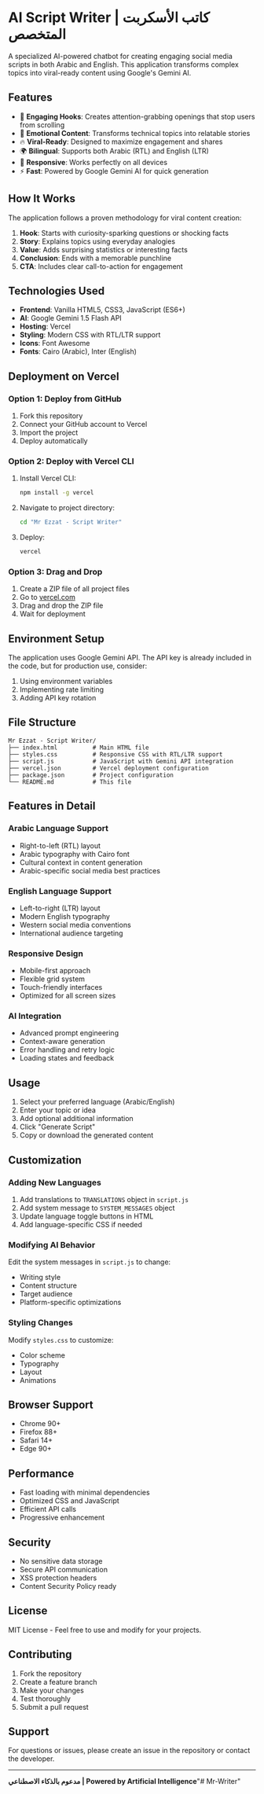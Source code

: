# AI Script Writer | كاتب الأسكربت المتخصص

A specialized AI-powered chatbot for creating engaging social media scripts in both Arabic and English. This application transforms complex topics into viral-ready content using Google's Gemini AI.

## Features

- 🎯 **Engaging Hooks**: Creates attention-grabbing openings that stop users from scrolling
- 💝 **Emotional Content**: Transforms technical topics into relatable stories
- 🔥 **Viral-Ready**: Designed to maximize engagement and shares
- 🌍 **Bilingual**: Supports both Arabic (RTL) and English (LTR)
- 📱 **Responsive**: Works perfectly on all devices
- ⚡ **Fast**: Powered by Google Gemini AI for quick generation

## How It Works

The application follows a proven methodology for viral content creation:

1. **Hook**: Starts with curiosity-sparking questions or shocking facts
2. **Story**: Explains topics using everyday analogies
3. **Value**: Adds surprising statistics or interesting facts
4. **Conclusion**: Ends with a memorable punchline
5. **CTA**: Includes clear call-to-action for engagement

## Technologies Used

- **Frontend**: Vanilla HTML5, CSS3, JavaScript (ES6+)
- **AI**: Google Gemini 1.5 Flash API
- **Hosting**: Vercel
- **Styling**: Modern CSS with RTL/LTR support
- **Icons**: Font Awesome
- **Fonts**: Cairo (Arabic), Inter (English)

## Deployment on Vercel

### Option 1: Deploy from GitHub

1. Fork this repository
2. Connect your GitHub account to Vercel
3. Import the project
4. Deploy automatically

### Option 2: Deploy with Vercel CLI

1. Install Vercel CLI:
   ```bash
   npm install -g vercel
   ```

2. Navigate to project directory:
   ```bash
   cd "Mr Ezzat - Script Writer"
   ```

3. Deploy:
   ```bash
   vercel
   ```

### Option 3: Drag and Drop

1. Create a ZIP file of all project files
2. Go to [vercel.com](https://vercel.com)
3. Drag and drop the ZIP file
4. Wait for deployment

## Environment Setup

The application uses Google Gemini API. The API key is already included in the code, but for production use, consider:

1. Using environment variables
2. Implementing rate limiting
3. Adding API key rotation

## File Structure

```
Mr Ezzat - Script Writer/
├── index.html          # Main HTML file
├── styles.css          # Responsive CSS with RTL/LTR support
├── script.js           # JavaScript with Gemini API integration
├── vercel.json         # Vercel deployment configuration
├── package.json        # Project configuration
└── README.md           # This file
```

## Features in Detail

### Arabic Language Support
- Right-to-left (RTL) layout
- Arabic typography with Cairo font
- Cultural context in content generation
- Arabic-specific social media best practices

### English Language Support
- Left-to-right (LTR) layout
- Modern English typography
- Western social media conventions
- International audience targeting

### Responsive Design
- Mobile-first approach
- Flexible grid system
- Touch-friendly interfaces
- Optimized for all screen sizes

### AI Integration
- Advanced prompt engineering
- Context-aware generation
- Error handling and retry logic
- Loading states and feedback

## Usage

1. Select your preferred language (Arabic/English)
2. Enter your topic or idea
3. Add optional additional information
4. Click "Generate Script" 
5. Copy or download the generated content

## Customization

### Adding New Languages
1. Add translations to `TRANSLATIONS` object in `script.js`
2. Add system message to `SYSTEM_MESSAGES` object
3. Update language toggle buttons in HTML
4. Add language-specific CSS if needed

### Modifying AI Behavior
Edit the system messages in `script.js` to change:
- Writing style
- Content structure
- Target audience
- Platform-specific optimizations

### Styling Changes
Modify `styles.css` to customize:
- Color scheme
- Typography
- Layout
- Animations

## Browser Support

- Chrome 90+
- Firefox 88+
- Safari 14+
- Edge 90+

## Performance

- Fast loading with minimal dependencies
- Optimized CSS and JavaScript
- Efficient API calls
- Progressive enhancement

## Security

- No sensitive data storage
- Secure API communication
- XSS protection headers
- Content Security Policy ready

## License

MIT License - Feel free to use and modify for your projects.

## Contributing

1. Fork the repository
2. Create a feature branch
3. Make your changes
4. Test thoroughly
5. Submit a pull request

## Support

For questions or issues, please create an issue in the repository or contact the developer.

---

**مدعوم بالذكاء الاصطناعي | Powered by Artificial Intelligence**"# Mr-Writer" 
